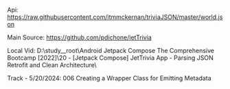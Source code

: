 
Api: 
https://raw.githubusercontent.com/itmmckernan/triviaJSON/master/world.json

Main Source: 
https://github.com/pdichone/jetTrivia

Local Vid: 
D:\study__root\Android Jetpack Compose The Comprehensive Bootcamp [2022]\20 - [Jetpack Compose]  JetTrivia App - Parsing JSON Retrofit and Clean Architecture\

Track
    - 5/20/2024: 006 Creating a Wrapper Class for Emitting Metadata